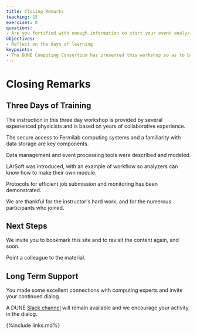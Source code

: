 ```yaml
---
title: Closing Remarks
teaching: 15
exercises: 0
questions:
- Are you fortified with enough information to start your event analysis?
objectives:
- Reflect on the days of learning.
keypoints:
- The DUNE Computing Consortium has presented this workshop so as to broaden the use of software tools used for analysis.
---
```


# Closing Remarks

## Three Days of Training

The instruction in this three day workshop is provided by several experienced physicists and is based on years of collaborative experience. 

The secure access to Fermilab computing systems and a familiarity with data storage are key components.

Data management and event processing tools were described and modeled. 

LArSoft was introduced, with an example of workflow so analyzers can know how to make their own module. 

Protocols for efficient job submission and monitoring has been demonstrated.

We are thankful for the instructor's hard work, and for the numerous participants who joined.

##  Next Steps

We invite you to bookmark this site and to revisit the content again, and soon.

Point a colleague to the material.

## Long Term Support

You made some excellent connections with computing experts and invite your continued dialog.

A DUNE [Slack channel][dune-may2021-slack] will remain available and we encourage your activity in the dialog.


[dune-may2021-slack]: https://join.slack.com/share/zt-q6y8w1ya-4U3kYPtxWhRR3Qd7wELQuQ

{%include links.md%} 
